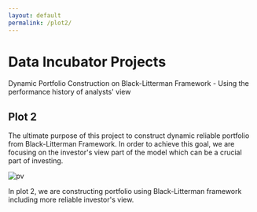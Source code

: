 ```yaml
---
layout: default 
permalink: /plot2/
---
```


# Data Incubator Projects 
Dynamic Portfolio Construction on Black-Litterman Framework - Using the performance history of analysts' view

## Plot 2

The ultimate purpose of this project to construct dynamic reliable portfolio from Black-Litterman Framework. In order to 
achieve this goal, we are focusing on the investor's view part of the model which can be a crucial part of investing.  

![pv](https://www.evernote.com/shard/s9/sh/2de563ad-d486-4f0f-8011-477451aa84e2/2b0d9aaee675b3e52412a7030a8db036/deep/0/Project-View.png)  

In plot 2, we are constructing portfolio using Black-Litterman framework including more reliable investor's view.

